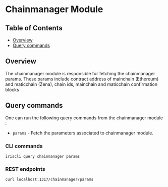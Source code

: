 # Chainmanager Module

## Table of Contents

- [Overview](#overview)
- [Query commands](#query-commands)

## Overview

The chainmanager module is responsible for fetching the chainmanager params. These params include contract address of mainchain (Ethereum) and maticchain (Zena), chain ids, mainchain and maticchain confirmation blocks

## Query commands

One can run the following query commands from the chainmanager module :

- `params` - Fetch the parameters associated to chainmanager module.

### CLI commands

```
iriscli query chainmanager params
```

### REST endpoints

```
curl localhost:1317/chainmanager/params
```
